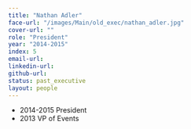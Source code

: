 ```yaml
---
title: "Nathan Adler"
face-url: "/images/Main/old_exec/nathan_adler.jpg"
cover-url: ""
role: "President"
year: "2014-2015"
index: 5
email-url:
linkedin-url:
github-url:
status: past_executive
layout: people
---
```

- 2014-2015 President
- 2013 VP of Events
